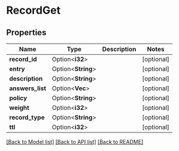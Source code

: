 # RecordGet

## Properties

Name | Type | Description | Notes
------------ | ------------- | ------------- | -------------
**record_id** | Option<**i32**> |  | [optional]
**entry** | Option<**String**> |  | [optional]
**description** | Option<**String**> |  | [optional]
**answers_list** | Option<**Vec<String>**> |  | [optional]
**policy** | Option<**String**> |  | [optional]
**weight** | Option<**i32**> |  | [optional]
**record_type** | Option<**String**> |  | [optional]
**ttl** | Option<**i32**> |  | [optional]

[[Back to Model list]](../README.md#documentation-for-models) [[Back to API list]](../README.md#documentation-for-api-endpoints) [[Back to README]](../README.md)


